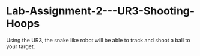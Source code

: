 # Lab-Assignment-2---UR3-Shooting-Hoops
Using the UR3, the snake like robot will be able to track and shoot a ball to your target. 
